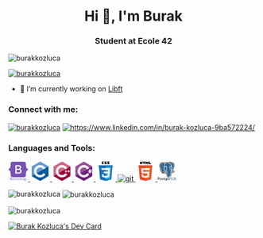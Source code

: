 <h1 align="center">Hi 👋, I'm Burak</h1>
<h3 align="center">Student at Ecole 42</h3>

<p align="left"> <img src="https://komarev.com/ghpvc/?username=burakkozluca&label=Profile%20views&color=2d9534&style=flat" alt="burakkozluca" /> </p>

<p align="left"> <a href="https://github.com/ryo-ma/github-profile-trophy"><img src="https://github-profile-trophy.vercel.app/?username=burakkozluca" alt="burakkozluca" /></a> </p>

- 🔭 I’m currently working on [Libft](https://github.com/burakkozluca/LIBFT)

<h3 align="left">Connect with me:</h3>
<p align="left">
<a href="https://dev.to/burakkozluca" target="blank"><img align="center" src="https://raw.githubusercontent.com/rahuldkjain/github-profile-readme-generator/master/src/images/icons/Social/devto.svg" alt="burakkozluca" height="30" width="40" /></a>
<a href="https://linkedin.com/in/https://www.linkedin.com/in/burak-kozluca-9ba572224/" target="blank"><img align="center" src="https://raw.githubusercontent.com/rahuldkjain/github-profile-readme-generator/master/src/images/icons/Social/linked-in-alt.svg" alt="https://www.linkedin.com/in/burak-kozluca-9ba572224/" height="30" width="40" /></a>
</p>

<h3 align="left">Languages and Tools:</h3>
<p align="left"> <a href="https://getbootstrap.com" target="_blank" rel="noreferrer"> <img src="https://raw.githubusercontent.com/devicons/devicon/master/icons/bootstrap/bootstrap-plain-wordmark.svg" alt="bootstrap" width="40" height="40"/> </a> <a href="https://www.cprogramming.com/" target="_blank" rel="noreferrer"> <img src="https://raw.githubusercontent.com/devicons/devicon/master/icons/c/c-original.svg" alt="c" width="40" height="40"/> </a> <a href="https://www.w3schools.com/cpp/" target="_blank" rel="noreferrer"> <img src="https://raw.githubusercontent.com/devicons/devicon/master/icons/cplusplus/cplusplus-original.svg" alt="cplusplus" width="40" height="40"/> </a> <a href="https://www.w3schools.com/cs/" target="_blank" rel="noreferrer"> <img src="https://raw.githubusercontent.com/devicons/devicon/master/icons/csharp/csharp-original.svg" alt="csharp" width="40" height="40"/> </a> <a href="https://www.w3schools.com/css/" target="_blank" rel="noreferrer"> <img src="https://raw.githubusercontent.com/devicons/devicon/master/icons/css3/css3-original-wordmark.svg" alt="css3" width="40" height="40"/> </a> <a href="https://git-scm.com/" target="_blank" rel="noreferrer"> <img src="https://www.vectorlogo.zone/logos/git-scm/git-scm-icon.svg" alt="git" width="40" height="40"/> </a> <a href="https://www.w3.org/html/" target="_blank" rel="noreferrer"> <img src="https://raw.githubusercontent.com/devicons/devicon/master/icons/html5/html5-original-wordmark.svg" alt="html5" width="40" height="40"/> </a> <a href="https://www.postgresql.org" target="_blank" rel="noreferrer"> <img src="https://raw.githubusercontent.com/devicons/devicon/master/icons/postgresql/postgresql-original-wordmark.svg" alt="postgresql" width="40" height="40"/> </a> </p>

<p><img align="left" src="https://github-readme-stats.vercel.app/api/top-langs?username=burakkozluca&show_icons=true&locale=en&layout=compact" alt="burakkozluca" /></p>

<p>&nbsp;<img align="center" src="https://github-readme-stats.vercel.app/api?username=burakkozluca&show_icons=true&locale=en" alt="burakkozluca" /></p>

<p><img align="center" src="https://github-readme-streak-stats.herokuapp.com/?user=burakkozluca&" alt="burakkozluca" /></p>

<a href="https://app.daily.dev/burakkozluca"><img src="https://api.daily.dev/devcards/5b1b50582b114ab4854839599d387fe7.png?r=43s" width="400" alt="Burak Kozluca's Dev Card"/></a>
